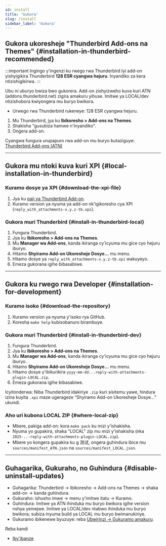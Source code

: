 ```yaml
---
id: install
title: 'Gukora'
slug: /install
sidebar_label: 'Gukora'
---
```


## Gukora ukoresheje "Thunderbird Add-ons na Themes" {#installation-in-thunderbird-recommended}

:::important Ingingo y'ingenzi ku rwego rwa Thunderbird
Iyi add-on yishyigikira Thunderbird **128 ESR cyangwa hejuru**. Inyandiko za kera ntizishigikirwa.
:::

Ubu ni uburyo bwiza bwo gukorera. Add-on zishyizweho kuva kuri ATN (addons.thunderbird.net) zigira amakuru yihuse. Imitwe ya LOCAL/dev ntizishobora kwiyongera mu buryo bwikora.

- Urwego rwa Thunderbird rukeneye: 128 ESR cyangwa hejuru.

1. Mu Thunderbird, jya ku **Ibikoresho > Add-ons na Themes**.
2. Shakisha "gusubiza hamwe n'inyandiko".
3. Ongera add-on.

Cyangwa fungura urupapuro rwa add-on mu buryo butaziguye: [Thunderbird Add-ons (ATN)](https://addons.thunderbird.net/thunderbird/addon/reply-with-attachments)

---

## Gukora mu ntoki kuva kuri XPI {#local-installation-in-thunderbird}

### Kuramo dosye ya XPI {#download-the-xpi-file}

1. Jya ku [paji ya Thunderbird Add-on](https://addons.thunderbird.net/thunderbird/addon/reply-with-attachments).
2. Kuramo version ya nyuma ya add-on nk'igikoresho cya XPI (`reply_with_attachments-x.y.z-tb.xpi`).

### Gukora muri Thunderbird {#install-in-thunderbird-local}

1. Fungura Thunderbird.
2. Jya ku **Ibikoresho > Add-ons na Themes**.
3. Mu **Manager wa Add-ons**, kanda ikiranga cy'icyuma mu gice cyo hejuru iburyo.
4. Hitamo **Shyiramo Add-on Ukoresheje Dosye…** mu menu.
5. Hitamo dosye ya `reply_with_attachments-x.y.z-tb.xpi` wakuyeyo.
6. Emeza gukorana igihe bibasabiwe.

---

## Gukora ku rwego rwa Developer {#installation-for-development}

### Kuramo isoko {#download-the-repository}

1. Kuramo version ya nyuma y'isoko rya GitHub.
2. Koresha `make help` kubisobanuro birambuye.

### Gukora muri Thunderbird {#install-in-thunderbird-dev}

1. Fungura Thunderbird.
2. Jya ku **Ibikoresho > Add-ons na Themes**.
3. Mu **Manager wa Add-ons**, kanda ikiranga cy'icyuma mu gice cyo hejuru iburyo.
4. Hitamo **Shyiramo Add-on Ukoresheje Dosye…** mu menu.
5. Hitamo dosye y'ibikurikira `yyyy-mm-dd...reply-with-attachments-plugin-LOCAL.zip`.
6. Emeza gukorana igihe bibasabiwe.

Icyitonderwa: Niba Thunderbird idakiriye `.zip` kuri sisitemu yawe, hindura izina kuyita `.xpi` maze ugerageze “Shyiramo Add-on Ukoresheje Dosye…” ukundi.

### Aho uri kubona LOCAL ZIP {#where-local-zip}

- Mbere, pakiga add-on: kora `make pack` ku mizi y'ishakisha.
- Nyuma yo gupakira, shaka "LOCAL" zip mu mizi y'ishakisha (nka `2025-..-reply-with-attachments-plugin-LOCAL.zip`).
- Mbere yo kongera gupakira ku g 测试, ongera guhindura ibice mu `sources/manifest_ATN.json` na `sources/manifest_LOCAL.json`.

---

## Guhagarika, Gukuraho, no Guhindura {#disable-uninstall-updates}

- Guhagarika: Thunderbird → Ibikoresho → Add-ons na Themes → shaka add-on → kanda guhindura.
- Gukuraho: ishusho imwe → menu y'imitwe itatu → Kuramo.
- Guhindura: Imitwe ya ATN ihinduka mu buryo bwikora igihe version nshya yemejwe. Imitwe ya LOCAL/dev ntabwo ihinduka mu buryo bwikora; subiza inyuma build ya LOCAL mu buryo bwimanukiriye.
- Gukuramo ibikenewe byuzuye: reba [Ubwirinzi → Gukuramo amakuru](privacy#data-removal).

Reba kandi

- [Iby'ibanze](quickstart)
